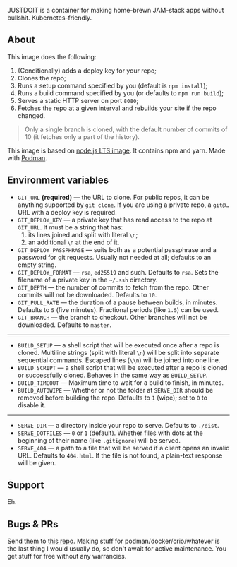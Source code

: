 JUSTDOIT is a container for making home-brewn JAM-stack apps without bullshit. Kubernetes-friendly.

## About

This image does the following:

1. (Conditionally) adds a deploy key for your repo;
2. Clones the repo;
3. Runs a setup command specified by you (default is `npm install`);
3. Runs a build command specified by you (or defaults to `npm run build`);
4. Serves a static HTTP server on port `8080`;
5. Fetches the repo at a given interval and rebuilds your site if the repo changed.

> Only a single branch is cloned, with the default number of commits of 10 (it fetches only a part of the history).

This image is based on [node.js LTS image](https://hub.docker.com/_/node). It contains npm and yarn. Made with [Podman](https://podman.io/).

## Environment variables

* `GIT_URL` **(required)** — the URL to clone. For public repos, it can be anything supported by `git clone`. If you are using a private repo, a `git@…` URL with a deploy key is required.
* `GIT_DEPLOY_KEY` — a private key that has read access to the repo at `GIT_URL`. It must be a string that has:
    1. its lines joined and split with literal `\n`;
    2. an additional `\n` at the end of it.
* `GIT_DEPLOY_PASSPHRASE` — suits both as a potential passphrase and a password for git requests. Usually not needed at all; defaults to an empty string.
* `GIT_DEPLOY_FORMAT` — `rsa`, `ed25519` and such. Defaults to `rsa`. Sets the filename of a private key in the `~/.ssh` directory.
* `GIT_DEPTH` — the number of commits to fetch from the repo. Other commits will not be downloaded. Defaults to `10`.
* `GIT_PULL_RATE` — the duration of a pause between builds, in minutes. Defaults to `5` (five minutes). Fractional periods (like `1.5`) can be used.
* `GIT_BRANCH` — the branch to checkout. Other branches will not be downloaded. Defaults to `master`.

---

* `BUILD_SETUP` — a shell script that will be executed once after a repo is cloned. Multiline strings (split with literal `\n`) will be split into separate sequential commands. Escaped lines (`\\n`) will be joined into one line.
* `BUILD_SCRIPT` — a shell script that will be executed after a repo is cloned or successfully cloned. Behaves in the same way as `BUILD_SETUP`.
* `BUILD_TIMEOUT` — Maximum time to wait for a build to finish, in minutes.
* `BUILD_AUTOWIPE` — Whether or not the folder at `SERVE_DIR` should be removed before building the repo. Defaults to `1` (wipe); set to `0` to disable it.

---

* `SERVE_DIR` — a directory inside your repo to serve. Defaults to `./dist`.
* `SERVE_DOTFILES` — `0` or `1` (default). Whether files with dots at the beginning of their name (like `.gitignore`) will be served.
* `SERVE_404` — a path to a file that will be served if a client opens an invalid URL. Defaults to `404.html`. If the file is not found, a plain-text response will be given.

## Support

Eh.

## Bugs & PRs

Send them to [this repo](). Making stuff for podman/docker/crio/whatever is the last thing I would usually do, so don't await for active maintenance. You get stuff for free without any warrancies.